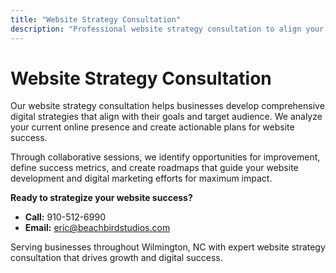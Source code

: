 ```yaml
---
title: "Website Strategy Consultation"
description: "Professional website strategy consultation to align your digital presence with business goals and maximize online success."
---
```


# Website Strategy Consultation

Our website strategy consultation helps businesses develop comprehensive digital strategies that align with their goals and target audience. We analyze your current online presence and create actionable plans for website success.

Through collaborative sessions, we identify opportunities for improvement, define success metrics, and create roadmaps that guide your website development and digital marketing efforts for maximum impact.

**Ready to strategize your website success?**
- **Call:** 910-512-6990
- **Email:** eric@beachbirdstudios.com

Serving businesses throughout Wilmington, NC with expert website strategy consultation that drives growth and digital success.